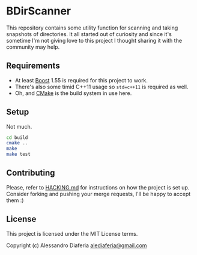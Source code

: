 # BDirScanner
This repository contains some utility function for scanning and taking snapshots of directories.
It all started out of curiosity and since it's sometime I'm not giving love to this project
I thought sharing it with the community may help.

Requirements
------------
* At least [Boost](http://www.boost.org) 1.55 is required for this project to work.
* There's also some timid C++11 usage so `std=c++11` is required as well.
* Oh, and [CMake](http://www.cmake.org) is the build system in use here.

Setup
-----
Not much.

```bash
cd build
cmake ..
make
make test
```

Contributing
------------
Please, refer to [HACKING.md](HACKING.md) for instructions on how the project is set up.
Consider forking and pushing your merge requests, I'll be happy to accept them :)

License
-------
This project is licensed under the MIT License terms.

Copyright (c) Alessandro Diaferia <alediaferia@gmail.com>

